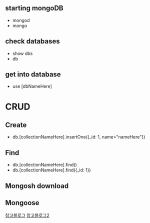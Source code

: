 ## starting mongoDB
- mongod
- mongo

## check databases
- show dbs
- db

## get into database
- use [dbNameHere]

# CRUD
## Create
- db.[collectionNameHere].insertOne({_id: 1, name="nameHere"})

## Find
- db.[collectionNameHere].find()
- db.[collectionNameHere].find({_id: 1})

## Mongosh download

## Mongoose
[참고블로그](https://inpa.tistory.com/entry/ODM-%F0%9F%93%9A-%EB%AA%BD%EA%B5%AC%EC%8A%A4-%EC%82%AC%EC%9A%A9%EB%B2%95-%EC%A0%95%EB%A6%AC)
[참고블로그2](https://poiemaweb.com/mongoose)
